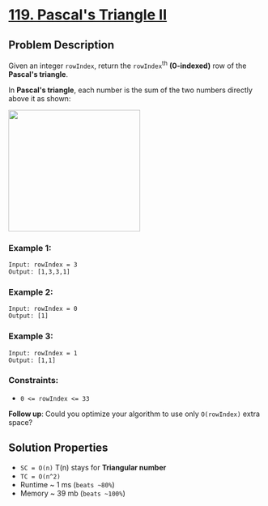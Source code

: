 # [119. Pascal's Triangle II](https://leetcode.com/problems/pascals-triangle-ii/description)

## Problem Description

Given an integer `rowIndex`, return the `rowIndex`<sup>th</sup> **(0-indexed)** row of the **Pascal's triangle**.

In **Pascal's triangle**, each number is the sum of the two numbers directly above it as shown:

<img alt="" src="https://upload.wikimedia.org/wikipedia/commons/0/0d/PascalTriangleAnimated2.gif" style="height: 240px; width: 260px;">

### Example 1:
```
Input: rowIndex = 3
Output: [1,3,3,1]
```
### Example 2:
```
Input: rowIndex = 0
Output: [1]
```
### Example 3:
```
Input: rowIndex = 1
Output: [1,1]

```
### Constraints:

* `0 <= rowIndex <= 33`

**Follow up**: Could you optimize your algorithm to use only `O(rowIndex)` extra space?

## Solution Properties

* `SC = O(n)` T(n) stays for **Triangular number**
* `TC = O(n^2)`
* Runtime ~ 1 ms (`beats ~80%`)
* Memory ~ 39 mb (`beats ~100%`)